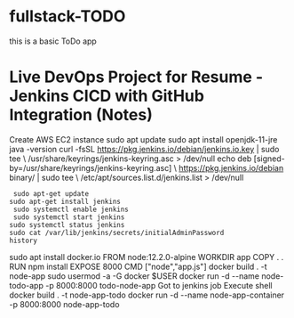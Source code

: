 # fullstack-TODO
this is a basic ToDo app

# Live DevOps Project for Resume - Jenkins CICD with GitHub Integration (Notes)
Create AWS EC2 instance
sudo apt update
sudo apt install openjdk-11-jre
java -version
curl -fsSL https://pkg.jenkins.io/debian/jenkins.io.key | sudo tee \   /usr/share/keyrings/jenkins-keyring.asc > /dev/null 
echo deb [signed-by=/usr/share/keyrings/jenkins-keyring.asc] \   https://pkg.jenkins.io/debian binary/ | sudo tee \   /etc/apt/sources.list.d/jenkins.list > /dev/null

     sudo apt-get update 
    sudo apt-get install jenkins
     sudo systemctl enable jenkins
     sudo systemctl start jenkins
    sudo systemctl status jenkins
    sudo cat /var/lib/jenkins/secrets/initialAdminPassword
    history
    
sudo apt install docker.io
FROM node:12.2.0-alpine
WORKDIR app
COPY . .
RUN npm install
EXPOSE 8000
CMD ["node","app.js"]
docker build . -t node-app
sudo usermod -a -G docker $USER
docker run -d --name node-todo-app -p 8000:8000 todo-node-app
Got to jenkins job
Execute shell 
docker build . -t node-app-todo
docker run -d --name node-app-container -p 8000:8000 node-app-todo



